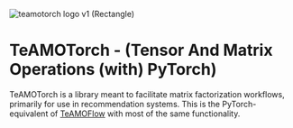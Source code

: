 ![teamotorch logo v1 (Rectangle)](https://user-images.githubusercontent.com/85316690/189058227-a998040d-7aeb-4f29-9606-e397faaabe5d.png)

# TeAMOTorch - (Tensor And Matrix Operations (with) PyTorch)

TeAMOTorch is a library meant to facilitate matrix factorization workflows, primarily for use in recommendation systems. This is the PyTorch-equivalent of [TeAMOFlow](https://github.com/GitHubOfAndrew/TeAMOFlow) with most of the same functionality.
